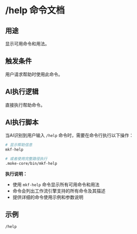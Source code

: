 # /help 命令文档

## 用途
显示可用命令和用法。

## 触发条件
用户请求帮助时使用此命令。

## AI执行逻辑
直接执行帮助命令。

## AI执行脚本
当AI识别到用户输入 `/help` 命令时，需要在命令行执行以下操作：

```bash
# 显示帮助信息
mkf-help

# 或者使用完整路径执行
.moke-core/bin/mkf-help
```

**执行说明：**
- 使用 `mkf-help` 命令显示所有可用命令和用法
- 命令会列出工作流引擎支持的所有命令及其描述
- 提供详细的命令使用示例和参数说明

## 示例
```
/help
```